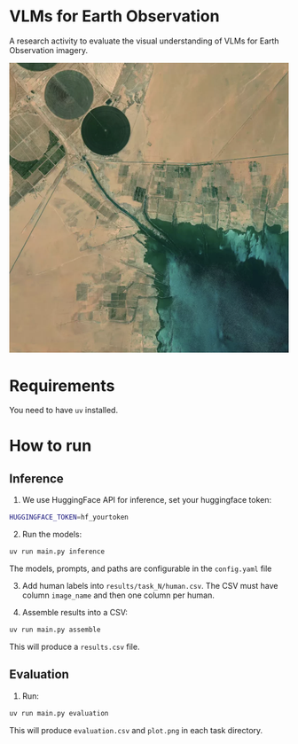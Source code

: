 # VLMs for Earth Observation

A research activity to evaluate the visual understanding of VLMs for Earth Observation imagery.

![crops](images/11.png)

# Requirements

You need to have `uv` installed.

# How to run

## Inference

1. We use HuggingFace API for inference, set your huggingface token:

```bash
HUGGINGFACE_TOKEN=hf_yourtoken
```

2. Run the models:

```bash
uv run main.py inference
```

The models, prompts, and paths are configurable in the `config.yaml` file

3. Add human labels into `results/task_N/human.csv`. The CSV must have column
   `image_name` and then one column per human.

4. Assemble results into a CSV:

```bash
uv run main.py assemble
```

This will produce a `results.csv` file.

## Evaluation

1. Run:

```bash
uv run main.py evaluation
```

This will produce `evaluation.csv` and `plot.png` in each task directory.
